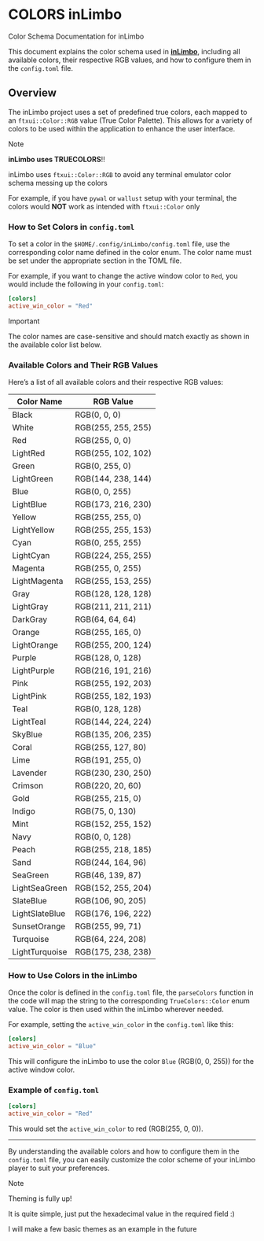 # COLORS inLimbo

Color Schema Documentation for inLimbo

This document explains the color schema used in [**inLimbo**](https://github.com/nots1dd/inLimbo), including all available colors, their respective RGB values, and how to configure them in the `config.toml` file.

## Overview

The inLimbo project uses a set of predefined true colors, each mapped to an `ftxui::Color::RGB` value (True Color Palette). This allows for a variety of colors to be used within the application to enhance the user interface.

> [!NOTE]
> 
> **inLimbo uses TRUECOLORS**!!
> 
> inLimbo uses `ftxui::Color::RGB` to avoid any terminal emulator
> color schema messing up the colors 
> 
> For example, if you have `pywal` or `wallust` setup with your terminal,
> the colors would **NOT** work as intended with `ftxui::Color` only
> 

### How to Set Colors in `config.toml`

To set a color in the `$HOME/.config/inLimbo/config.toml` file, use the corresponding color name defined in the color enum. The color name must be set under the appropriate section in the TOML file.

For example, if you want to change the active window color to `Red`, you would include the following in your `config.toml`:

```toml
[colors]
active_win_color = "Red"
```

> [!IMPORTANT]
> 
> The color names are case-sensitive and should match exactly as shown in the available color list below.
> 

### Available Colors and Their RGB Values

Here’s a list of all available colors and their respective RGB values:

| Color Name      | RGB Value       |
|-----------------|-----------------|
| Black           | RGB(0, 0, 0)    |
| White           | RGB(255, 255, 255) |
| Red             | RGB(255, 0, 0)  |
| LightRed        | RGB(255, 102, 102) |
| Green           | RGB(0, 255, 0)  |
| LightGreen      | RGB(144, 238, 144) |
| Blue            | RGB(0, 0, 255)  |
| LightBlue       | RGB(173, 216, 230) |
| Yellow          | RGB(255, 255, 0) |
| LightYellow     | RGB(255, 255, 153) |
| Cyan            | RGB(0, 255, 255) |
| LightCyan       | RGB(224, 255, 255) |
| Magenta         | RGB(255, 0, 255) |
| LightMagenta    | RGB(255, 153, 255) |
| Gray            | RGB(128, 128, 128) |
| LightGray       | RGB(211, 211, 211) |
| DarkGray        | RGB(64, 64, 64) |
| Orange          | RGB(255, 165, 0) |
| LightOrange     | RGB(255, 200, 124) |
| Purple          | RGB(128, 0, 128) |
| LightPurple     | RGB(216, 191, 216) |
| Pink            | RGB(255, 192, 203) |
| LightPink       | RGB(255, 182, 193) |
| Teal            | RGB(0, 128, 128) |
| LightTeal       | RGB(144, 224, 224) |
| SkyBlue         | RGB(135, 206, 235) |
| Coral           | RGB(255, 127, 80) |
| Lime            | RGB(191, 255, 0) |
| Lavender        | RGB(230, 230, 250) |
| Crimson         | RGB(220, 20, 60) |
| Gold            | RGB(255, 215, 0) |
| Indigo          | RGB(75, 0, 130)  |
| Mint            | RGB(152, 255, 152) |
| Navy            | RGB(0, 0, 128)  |
| Peach           | RGB(255, 218, 185) |
| Sand            | RGB(244, 164, 96) |
| SeaGreen        | RGB(46, 139, 87) |
| LightSeaGreen   | RGB(152, 255, 204) |
| SlateBlue       | RGB(106, 90, 205) |
| LightSlateBlue  | RGB(176, 196, 222) |
| SunsetOrange    | RGB(255, 99, 71) |
| Turquoise       | RGB(64, 224, 208) |
| LightTurquoise  | RGB(175, 238, 238) |

### How to Use Colors in the inLimbo

Once the color is defined in the `config.toml` file, the `parseColors` function in the code will map the string to the corresponding `TrueColors::Color` enum value. The color is then used within the inLimbo wherever needed.

For example, setting the `active_win_color` in the `config.toml` like this:

```toml
[colors]
active_win_color = "Blue"
```

This will configure the inLimbo to use the color `Blue` (RGB(0, 0, 255)) for the active window color.

### Example of `config.toml`

```toml
[colors]
active_win_color = "Red"
```

This would set the `active_win_color` to red (RGB(255, 0, 0)).

---

By understanding the available colors and how to configure them in the `config.toml` file, you can easily customize the color scheme of your inLimbo player to suit your preferences.

> [!NOTE]
> 
> Theming is fully up!
> 
> It is quite simple, just put the hexadecimal value in the required field :)
> 
> I will make a few basic themes as an example in the future
> 
